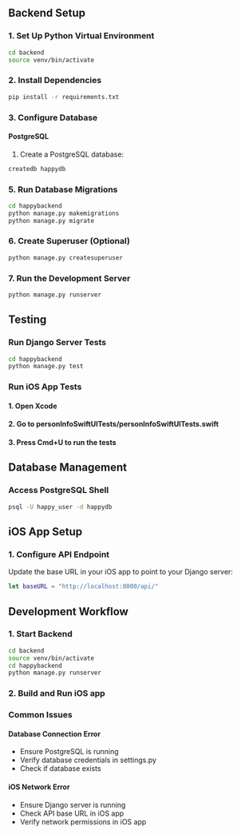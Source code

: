 



## Backend Setup

### 1. Set Up Python Virtual Environment
```bash
cd backend
source venv/bin/activate
```

### 2. Install Dependencies
```bash
pip install -r requirements.txt
```

### 3. Configure Database

#### PostgreSQL
1. Create a PostgreSQL database:
```bash
createdb happydb
```

### 5. Run Database Migrations
```bash
cd happybackend
python manage.py makemigrations
python manage.py migrate
```

### 6. Create Superuser (Optional)
```bash
python manage.py createsuperuser
```

### 7. Run the Development Server
```bash
python manage.py runserver
```

## Testing

### Run Django Server Tests
```bash
cd happybackend
python manage.py test
```

### Run iOS App Tests
#### 1. Open Xcode
#### 2. Go to personInfoSwiftUITests/personInfoSwiftUITests.swift
#### 3. Press Cmd+U to run the tests

## Database Management

### Access PostgreSQL Shell
```bash
psql -U happy_user -d happydb
```

## iOS App Setup

### 1. Configure API Endpoint
Update the base URL in your iOS app to point to your Django server:
```swift
let baseURL = "http://localhost:8000/api/"
```

## Development Workflow

### 1. Start Backend
```bash
cd backend
source venv/bin/activate
cd happybackend
python manage.py runserver  
```

### 2. Build and Run iOS app

### Common Issues

#### Database Connection Error
- Ensure PostgreSQL is running
- Verify database credentials in settings.py
- Check if database exists

#### iOS Network Error
- Ensure Django server is running
- Check API base URL in iOS app
- Verify network permissions in iOS app
